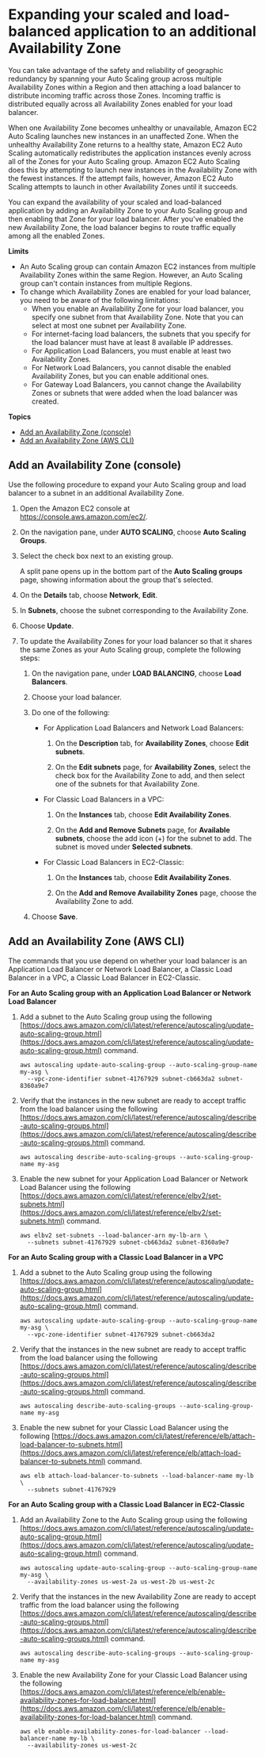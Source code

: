 # Expanding your scaled and load\-balanced application to an additional Availability Zone<a name="as-add-availability-zone"></a>

You can take advantage of the safety and reliability of geographic redundancy by spanning your Auto Scaling group across multiple Availability Zones within a Region and then attaching a load balancer to distribute incoming traffic across those Zones\. Incoming traffic is distributed equally across all Availability Zones enabled for your load balancer\.

When one Availability Zone becomes unhealthy or unavailable, Amazon EC2 Auto Scaling launches new instances in an unaffected Zone\. When the unhealthy Availability Zone returns to a healthy state, Amazon EC2 Auto Scaling automatically redistributes the application instances evenly across all of the Zones for your Auto Scaling group\. Amazon EC2 Auto Scaling does this by attempting to launch new instances in the Availability Zone with the fewest instances\. If the attempt fails, however, Amazon EC2 Auto Scaling attempts to launch in other Availability Zones until it succeeds\.

You can expand the availability of your scaled and load\-balanced application by adding an Availability Zone to your Auto Scaling group and then enabling that Zone for your load balancer\. After you've enabled the new Availability Zone, the load balancer begins to route traffic equally among all the enabled Zones\. 

**Limits**
+ An Auto Scaling group can contain Amazon EC2 instances from multiple Availability Zones within the same Region\. However, an Auto Scaling group can't contain instances from multiple Regions\.
+ To change which Availability Zones are enabled for your load balancer, you need to be aware of the following limitations: 
  + When you enable an Availability Zone for your load balancer, you specify one subnet from that Availability Zone\. Note that you can select at most one subnet per Availability Zone\. 
  + For internet\-facing load balancers, the subnets that you specify for the load balancer must have at least 8 available IP addresses\. 
  + For Application Load Balancers, you must enable at least two Availability Zones\.
  + For Network Load Balancers, you cannot disable the enabled Availability Zones, but you can enable additional ones\.
  + For Gateway Load Balancers, you cannot change the Availability Zones or subnets that were added when the load balancer was created\.

**Topics**
+ [Add an Availability Zone \(console\)](#as-add-az-console)
+ [Add an Availability Zone \(AWS CLI\)](#as-add-az-aws-cli)

## Add an Availability Zone \(console\)<a name="as-add-az-console"></a>

Use the following procedure to expand your Auto Scaling group and load balancer to a subnet in an additional Availability Zone\.

1. Open the Amazon EC2 console at [https://console\.aws\.amazon\.com/ec2/](https://console.aws.amazon.com/ec2/)\.

1. On the navigation pane, under **AUTO SCALING**, choose **Auto Scaling Groups**\.

1. Select the check box next to an existing group\.

   A split pane opens up in the bottom part of the **Auto Scaling groups** page, showing information about the group that's selected\. 

1. On the **Details** tab, choose **Network**, **Edit**\.

1. In **Subnets**, choose the subnet corresponding to the Availability Zone\.

1. Choose **Update**\.

1. To update the Availability Zones for your load balancer so that it shares the same Zones as your Auto Scaling group, complete the following steps:

   1. On the navigation pane, under **LOAD BALANCING**, choose **Load Balancers**\.

   1. Choose your load balancer\.

   1. Do one of the following:
      + For Application Load Balancers and Network Load Balancers:

        1. On the **Description** tab, for **Availability Zones**, choose **Edit subnets**\. 

        1. On the **Edit subnets** page, for **Availability Zones**, select the check box for the Availability Zone to add, and then select one of the subnets for that Availability Zone\.
      + For Classic Load Balancers in a VPC:

        1. On the **Instances** tab, choose **Edit Availability Zones**\. 

        1. On the **Add and Remove Subnets** page, for **Available subnets**, choose the add icon \(\+\) for the subnet to add\. The subnet is moved under **Selected subnets**\.
      + For Classic Load Balancers in EC2\-Classic:

        1. On the **Instances** tab, choose **Edit Availability Zones**\. 

        1. On the **Add and Remove Availability Zones** page, choose the Availability Zone to add\.

   1. Choose **Save**\.

## Add an Availability Zone \(AWS CLI\)<a name="as-add-az-aws-cli"></a>

The commands that you use depend on whether your load balancer is an Application Load Balancer or Network Load Balancer, a Classic Load Balancer in a VPC, a Classic Load Balancer in EC2\-Classic\.

**For an Auto Scaling group with an Application Load Balancer or Network Load Balancer**

1. Add a subnet to the Auto Scaling group using the following [https://docs.aws.amazon.com/cli/latest/reference/autoscaling/update-auto-scaling-group.html](https://docs.aws.amazon.com/cli/latest/reference/autoscaling/update-auto-scaling-group.html) command\.

   ```
   aws autoscaling update-auto-scaling-group --auto-scaling-group-name my-asg \
     --vpc-zone-identifier subnet-41767929 subnet-cb663da2 subnet-8360a9e7
   ```

1. Verify that the instances in the new subnet are ready to accept traffic from the load balancer using the following [https://docs.aws.amazon.com/cli/latest/reference/autoscaling/describe-auto-scaling-groups.html](https://docs.aws.amazon.com/cli/latest/reference/autoscaling/describe-auto-scaling-groups.html) command\.

   ```
   aws autoscaling describe-auto-scaling-groups --auto-scaling-group-name my-asg
   ```

1. Enable the new subnet for your Application Load Balancer or Network Load Balancer using the following [https://docs.aws.amazon.com/cli/latest/reference/elbv2/set-subnets.html](https://docs.aws.amazon.com/cli/latest/reference/elbv2/set-subnets.html) command\.

   ```
   aws elbv2 set-subnets --load-balancer-arn my-lb-arn \
     --subnets subnet-41767929 subnet-cb663da2 subnet-8360a9e7
   ```

**For an Auto Scaling group with a Classic Load Balancer in a VPC**

1. Add a subnet to the Auto Scaling group using the following [https://docs.aws.amazon.com/cli/latest/reference/autoscaling/update-auto-scaling-group.html](https://docs.aws.amazon.com/cli/latest/reference/autoscaling/update-auto-scaling-group.html) command\.

   ```
   aws autoscaling update-auto-scaling-group --auto-scaling-group-name my-asg \
     --vpc-zone-identifier subnet-41767929 subnet-cb663da2
   ```

1. Verify that the instances in the new subnet are ready to accept traffic from the load balancer using the following [https://docs.aws.amazon.com/cli/latest/reference/autoscaling/describe-auto-scaling-groups.html](https://docs.aws.amazon.com/cli/latest/reference/autoscaling/describe-auto-scaling-groups.html) command\.

   ```
   aws autoscaling describe-auto-scaling-groups --auto-scaling-group-name my-asg
   ```

1. Enable the new subnet for your Classic Load Balancer using the following [https://docs.aws.amazon.com/cli/latest/reference/elb/attach-load-balancer-to-subnets.html](https://docs.aws.amazon.com/cli/latest/reference/elb/attach-load-balancer-to-subnets.html) command\.

   ```
   aws elb attach-load-balancer-to-subnets --load-balancer-name my-lb \
     --subnets subnet-41767929
   ```

**For an Auto Scaling group with a Classic Load Balancer in EC2\-Classic**

1. Add an Availability Zone to the Auto Scaling group using the following [https://docs.aws.amazon.com/cli/latest/reference/autoscaling/update-auto-scaling-group.html](https://docs.aws.amazon.com/cli/latest/reference/autoscaling/update-auto-scaling-group.html) command\.

   ```
   aws autoscaling update-auto-scaling-group --auto-scaling-group-name my-asg \
     --availability-zones us-west-2a us-west-2b us-west-2c
   ```

1. Verify that the instances in the new Availability Zone are ready to accept traffic from the load balancer using the following [https://docs.aws.amazon.com/cli/latest/reference/autoscaling/describe-auto-scaling-groups.html](https://docs.aws.amazon.com/cli/latest/reference/autoscaling/describe-auto-scaling-groups.html) command\.

   ```
   aws autoscaling describe-auto-scaling-groups --auto-scaling-group-name my-asg
   ```

1. Enable the new Availability Zone for your Classic Load Balancer using the following [https://docs.aws.amazon.com/cli/latest/reference/elb/enable-availability-zones-for-load-balancer.html](https://docs.aws.amazon.com/cli/latest/reference/elb/enable-availability-zones-for-load-balancer.html) command\.

   ```
   aws elb enable-availability-zones-for-load-balancer --load-balancer-name my-lb \
     --availability-zones us-west-2c
   ```